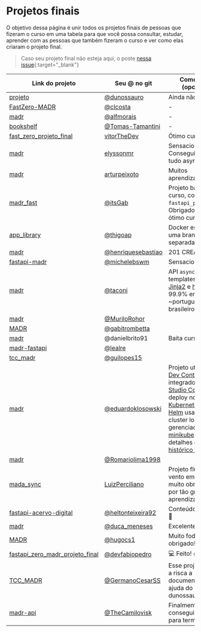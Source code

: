 # Projetos finais

O objetivo dessa página é unir todos os projetos finais de pessoas que fizeram o curso em uma tabela para que você possa consultar, estudar, aprender com as pessoas que também fizeram o curso e ver como elas criaram o projeto final.

> Caso seu projeto final não esteja aqui, o poste [nessa issue](https://github.com/dunossauro/fastapi-do-zero/issues/135){:target="_blank"}

| Link do projeto                                                                                     | Seu @ no git                                               | Comentário (opcional)                                                                                                                                                                                                                                                                                                                                                                                                                                |
|-----------------------------------------------------------------------------------------------------|------------------------------------------------------------|------------------------------------------------------------------------------------------------------------------------------------------------------------------------------------------------------------------------------------------------------------------------------------------------------------------------------------------------------------------------------------------------------------------------------------------------------|
| [projeto](https://github.com/dunossauro/fast_zero)                                                  | [@dunossauro](https://github.com/dunossauro)               | Ainda não fiz                                                                                                                                                                                                                                                                                                                                                                                                                                        |
| [FastZero-MADR](https://github.com/clcosta/fastzero-madr)                                           | [@clcosta](https://github.com/clcosta)                     | -                                                                                                                                                                                                                                                                                                                                                                                                                                                    |
| [madr](https://github.com/alfmorais/madr)                                                           | [@alfmorais](https://github.com/alfmorais)                 | -                                                                                                                                                                                                                                                                                                                                                                                                                                                    |
| [bookshelf](https://github.com/Tomas-Tamantini/bookshelf)                                           | [@Tomas-Tamantini](https://github.com/Tomas-Tamantini)     | -                                                                                                                                                                                                                                                                                                                                                                                                                                                    |
| [fast_zero_projeto_final](https://github.com/vitorTheDev/fast_zero_projeto_final)                   | [vitorTheDev](https://github.com/vitorTheDev)              | Ótimo curso!                                                                                                                                                                                                                                                                                                                                                                                                                                         |
| [madr](https://github.com/elyssonmr/madr)                                                           | [elyssonmr](https://github.com/elyssonmr)                  | Sensacional. Consegui fazer tudo async :)                                                                                                                                                                                                                                                                                                                                                                                                            |
| [madr](https://github.com/arturpeixoto/madr)                                                        | [arturpeixoto](https://github.com/arturpeixoto)            | Muitos aprendizados!                                                                                                                                                                                                                                                                                                                                                                                                                                 |
| [madr_fast](https://github.com/itsGab/madr_fast)                                                    | [@itsGab](https://github.com/itsGab)                       | Projeto baseado no curso, com `fastapi_pagination`. Obrigado pelo ótimo curso!                                                                                                                                                                                                                                                                                                                                                                       |
| [app_library](https://github.com/thigoap/app_library)                                               | [@thigoap](https://github.com/thigoap)                     | Docker está em uma branch separada (docker).                                                                                                                                                                                                                                                                                                                                                                                                         |
| [madr](https://github.com/henriquesebastiao/madr)                                                   | [@henriquesebastiao](https://github.com/henriquesebastiao) | 201 CREATED ✅                                                                                                                                                                                                                                                                                                                                                                                                                                       |
| [fastapi-madr](https://github.com/michelebswm/fastapi-madr)                                         | [@michelebswm](https://github.com/michelebswm)             | Sensacional                                                                                                                                                                                                                                                                                                                                                                                                                                          |
| [madr](https://codeberg.org/taconi/madr)                                                            | [@taconi](https://github.com/taconi)                       | API `async`, com templates usando [Jinja2](https://jinja.palletsprojects.com) e [httpx](https://htmx.org/) e 99.9% em ~português~ brasileiro.                                                                                                                                                                                                                                                                                                        |
| [madr](https://github.com/MuriloRohor/madr)                                                         | [@MuriloRohor](https://github.com/MuriloRohor)             |                                                                                                                                                                                                                                                                                                                                                                                                                                                      |
| [MADR](https://github.com/gabitrombetta/MADR)                                                       | [@gabitrombetta](https://github.com/gabitrombetta)         |                                                                                                                                                                                                                                                                                                                                                                                                                                                      |
| [madr](https://github.com/danielbrito91/madr)                                                       | @danielbrito91                                             | Baita curso ❤️                                                                                                                                                                                                                                                                                                                                                                                                                                        |
| [madr-fastapi](https://github.com/lealre/madr-fastapi)                                              | [@lealre](https://github.com/lealre)                       |                                                                                                                                                                                                                                                                                                                                                                                                                                                      |
| [tcc_madr](https://github.com/guilopes15/tcc_madr)                                                  | [@guilopes15](https://github.com/guilopes15)               |                                                                                                                                                                                                                                                                                                                                                                                                                                                      |
| [madr](https://github.com/eduardoklosowski/exercicio-curso-fastapi-do-zero-madr)                    | [@eduardoklosowski](https://github.com/eduardoklosowski)   | Projeto utilizando [Dev Containers](https://containers.dev/) integrado ao [Visual Studio Code](https://code.visualstudio.com/), deploy no [Kubernetes](https://kubernetes.io/pt-br/) via [Helm](https://helm.sh/pt/) usando um cluster local gerenciado pelo [minikube](https://minikube.sigs.k8s.io/docs/). Mais detalhes confira o [histórico do projeto](https://github.com/eduardoklosowski/exercicio-curso-fastapi-do-zero-madr/commits/main/). |
| [madr](https://github.com/Romariolima1998/fastapi_MADR)                                             | [@Romariolima1998](https://github.com/Romariolima1998)     |                                                                                                                                                                                                                                                                                                                                                                                                                                                      |
| [mada_sync](https://github.com/LuizPerciliano/mada_sync)                                            | [LuizPerciliano](https://github.com/LuizPerciliano)        | Projeto fluindo de vento em popa, muito obrigado Edu por tão grande aprendizado! ❤️                                                                                                                                                                                                                                                                                                                                                                   |
| [fastapi-acervo-digital](https://github.com/heltonteixeira92/fastapi-acervo-digital)                | [@heltonteixeira92](https://github.com/heltonteixeira92)   | Conteúdo supimpa 🚀                                                                                                                                                                                                                                                                                                                                                                                                                                  |
| [madr](https://github.com/duca-meneses/madr)                                                        | [@duca_meneses](https://github.com/duca-meneses)           | Excelente curso                                                                                                                                                                                                                                                                                                                                                                                                                                      |
| [MADR](https://github.com/hugocs1/madr-fastapi-course)                                              | [@hugocs1](https://github.com/hugocs1/)                    | Muito foda, obrigado!                                                                                                                                                                                                                                                                                                                                                                                                                                |
| [fastapi_zero_madr_projeto_final](https://github.com/devfabiopedro/fastapi_zero_madr_projeto_final) | [@devfabiopedro](https://github.com/devfabiopedro)         | 💻 Feito! ✌️😁                                                                                                                                                                                                                                                                                                                                                                                                                                        |
| [TCC_MADR](https://github.com/GermanoCesarSS/TCC_MADR)                                              | [@GermanoCesarSS](https://github.com/GermanoCesarSS)       | Esse projeto seguiu a risca a documentação de ajuda do dunossauro                                                                                                                                                                                                                                                                                                                                                                                    |
| [madr-api](https://github.com/TheCamilovisk/madr-api)                                               | [@TheCamilovisk](https://github.com/TheCamilovisk)         | Finalmente consegui tempo para terminar😁                                                                                                                                                                                                                                                                                                                                                                                                            |
